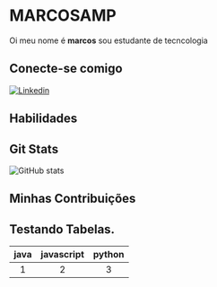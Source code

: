 # MARCOSAMP
Oi meu nome é **marcos** sou estudante de tecncologia
## Conecte-se comigo
[![Linkedin](https://img.shields.io/badge/LinkedIn-0077B5?style=for-the-badge&logo=linkedin&logoColor=white)](http://www.linkedin.com/in/marcospx)
## Habilidades
## Git Stats
![GitHub stats](https://github-readme-stats.vercel.app/api?username=MARCOSAMP&show_icons=true&theme=radical&title_color=1c1c1c&text_color=000000&icon_color=ffffff&bg_color=bdb76b,8B4513,FFDEAD,f4a460)
## Minhas Contribuições
## Testando Tabelas.
java | javascript | python
:----: | :----------: | :------:
 1   |     2      |   3
